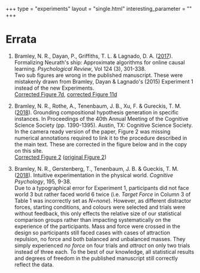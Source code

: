 +++
type =  "experiments"
layout = "single.html"
interesting_parameter = ""
+++

# Errata

1. Bramley, N. R., Dayan, P., Griffiths, T. L. & Lagnado, D. A. ([2017](../pdfs/bramley2017neurath.pdf)). Formalizing Neurath's ship: Approximate algorithms for online causal learning. *Psychological Review*, Vol 124 (3), 301-338.  
Two sub figures are wrong in the published manuscript.  These were mistakenly drawn from Bramley, Dayan & Lagnado's (2015) Experiment 1 instead of the new Experiments.  
[Corrected Figure 7d](../pdfs/errata/neurath_f7.pdf), [corrected Figure 11d](../errata/neurath_f11.pdf)

2. Bramley, N. R., Rothe, A., Tenenbaum, J. B., Xu, F. & Gureckis, T. M. ([2018](../pdfs/bramley2018zendo.pdf)).  Grounding compositional hypothesis generation in specific instances.  In Proceedings of the 40th Annual Meeting of the Cognitive Science Society (pp. 1390-1395). Austin, TX: Cognitive Science Society.  
In the camera ready version of the paper, Figure 2 was missing numerical annotations required to link it to the procedure described in the main text.  These are corrected in the figure below and in the copy on this site.  
[Corrected Figure 2](../pdfs/errata/zendo_f2.pdf) ([original Figure 2](../pdfs/errata/zendo_f2_orig.pdf))

3. Bramley, N. R., Gerstenberg, T., Tenenbaum, J. B. & Gueckis, T. M. ([2018](../pdfs/bramley2018physics.pdf)). Intuitive experimentation in the physical world.  *Cognitive Psychology*, 195, 9-38.  
Due to a typographical error for Experiment 1, participants did not face world 3 but rather faced world 6 twice (i.e. _Target Force_ in Column 3 of Table 1 was incorrectly set as _N=none_).  However, as different distractor forces, starting conditions, and colours were selected and trials were without feedback, this only effects the relative size of our statistical comparison groups rather than impacting systematically on the experience of the participants. Mass and force were crossed in the design so participants still faced cases with cases of attraction repulsion, no force and both balanced and unbalanced masses.  They simply experienced _no force_ on four trials and _attract_ on only two trials instead of three each.  To the best of our knowledge, all statistical results and degrees of freedom in the published manuscript still correctly reflect the data.